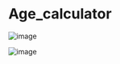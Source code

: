 # Age_calculator
 
![image](https://github.com/user-attachments/assets/2ce35b2f-db21-4372-8788-dabedd82abcd)

![image](https://github.com/user-attachments/assets/158b080c-3ef2-45a2-9e51-3f89db2556ef)
